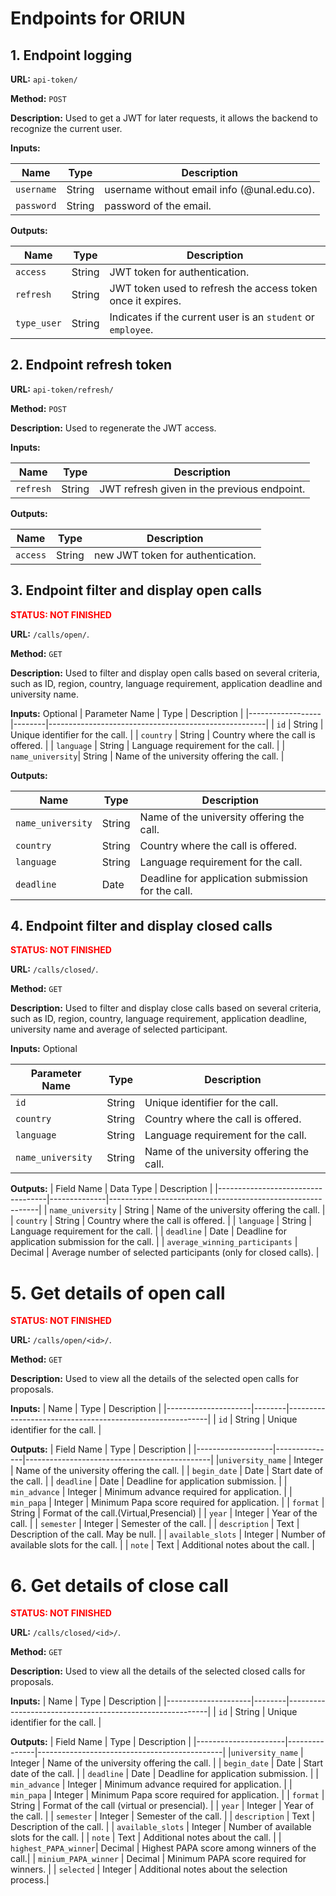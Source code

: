 # Endpoints for ORIUN

## 1. Endpoint logging
**URL:** `api-token/`

**Method:** `POST`

**Description:** Used to get a JWT for later requests, it allows the backend to 
recognize the current user.

**Inputs:**

| Name       | Type   | Description                                 |
|------------|--------|---------------------------------------------|
| `username` | String | username without email info (@unal.edu.co). |
| `password` | String | password of the email.                      |

**Outputs:**

| Name        | Type   | Description                                                  |
|-------------|--------|--------------------------------------------------------------|
| `access`    | String | JWT token for authentication.                                |
| `refresh`   | String | JWT token used to refresh the access token once it expires.  |
| `type_user` | String | Indicates if the current user is an `student` or `employee`. |


## 2. Endpoint refresh token
**URL:** `api-token/refresh/`

**Method:** `POST`

**Description:** Used to regenerate the JWT access.

**Inputs:**

| Name       | Type   | Description                                 |
|------------|--------|---------------------------------------------|
| `refresh`  | String | JWT refresh given in the previous endpoint. |

**Outputs:**

| Name        | Type   | Description                       |
|-------------|--------|-----------------------------------|
| `access`    | String | new JWT token for authentication. |


## 3. Endpoint filter and display open calls
<span style="color: red; font-weight: bold;"> STATUS: NOT FINISHED </span>

**URL:** `/calls/open/`. 

**Method:** `GET`

**Description:**  Used to filter and display open calls based on several criteria, such as ID, region, country, language requirement, application deadline and university name.

**Inputs:** Optional 
| Parameter Name   | Type   | Description                                          |
|------------------|--------|------------------------------------------------------|
| `id`             | String | Unique identifier for the call.                      |
| `country`        | String | Country where the call is offered.                   |
| `language`       | String | Language requirement for the call.                   |
| `name_university`| String | Name of the university offering the call.            |

**Outputs:**

| Name                | Type   | Description                                              |
|---------------------|--------|----------------------------------------------------------|
| `name_university`   | String | Name of the university offering the call.                |
| `country`           | String | Country where the call is offered.                       |
| `language`          | String | Language requirement for the call.                       |
| `deadline`          | Date   | Deadline for application submission for the call.        |

## 4. Endpoint filter and display closed calls
<span style="color: red; font-weight: bold;"> STATUS: NOT FINISHED </span>

**URL:** `/calls/closed/`. 

**Method:** `GET`

**Description:**  Used to filter and display close calls based on several criteria, such as ID, region, country, language requirement, application deadline, university name and average of selected participant.

**Inputs:** Optional

| Parameter Name   | Type   | Description                                          |
|------------------|--------|------------------------------------------------------|
| `id`             | String | Unique identifier for the call.                      |
| `country`        | String | Country where the call is offered.                   |
| `language`       | String | Language requirement for the call.                   |
| `name_university`| String | Name of the university offering the call.            |

**Outputs:**
| Field Name                        | Data Type    | Description                                                |
|-----------------------------------|--------------|------------------------------------------------------------|
| `name_university`                 | String       | Name of the university offering the call.                  |
| `country`                         | String       | Country where the call is offered.                         |
| `language`                        | String       | Language requirement for the call.                         |
| `deadline`                        | Date         | Deadline for application submission for the call.          |
| `average_winning_participants`    | Decimal      | Average number of selected participants (only for closed calls). |

# 5.  Get details of open call
<span style="color: red; font-weight: bold;"> STATUS: NOT FINISHED </span>

**URL:** `/calls/open/<id>/`. 

**Method:** `GET`

**Description:**  Used to view all the details of the selected open calls for proposals.

**Inputs:**
| Name                | Type   | Description                                              |
|---------------------|--------|----------------------------------------------------------|
| `id`                | String | Unique identifier for the call.                          |

**Outputs:**
| Field Name        | Type          | Description                                  |
|-------------------|---------------|----------------------------------------------|
|`university_name`  | Integer       | Name of the university offering the call.    |
| `begin_date`      |  Date         | Start date of the call.                      |
| `deadline`        | Date          | Deadline for application submission.         |
| `min_advance`     | Integer       | Minimum advance required for application.    |
| `min_papa`        | Integer       | Minimum Papa score required for application. |
| `format`          | String        | Format of the call.(Virtual,Presencial)      |
| `year`            | Integer       | Year of the call.                            |
| `semester`        | Integer       | Semester of the call.                        |
| `description`     | Text          | Description of the call. May be null.        |
| `available_slots` | Integer       | Number of available slots for the call.      |
| `note`            | Text          | Additional notes about the call.             |

# 6.  Get details of close call
<span style="color: red; font-weight: bold;"> STATUS: NOT FINISHED </span>

**URL:** `/calls/closed/<id>/`. 

**Method:** `GET`

**Description:**  Used to view all the details of the selected closed calls for proposals.

**Inputs:**
| Name                | Type   | Description                                              |
|---------------------|--------|----------------------------------------------------------|
| `id`                | String | Unique identifier for the call.                          |

**Outputs:**
| Field Name            | Type          | Description                                 |
|----------------------|---------------|----------------------------------------------|
|`university_name`     | Integer       | Name of the university offering the call.    |
| `begin_date`         |  Date         | Start date of the call.                      |
| `deadline`           | Date          | Deadline for application submission.         |
| `min_advance`        | Integer       | Minimum advance required for application.    |
| `min_papa`           | Integer       | Minimum Papa score required for application. |
| `format`             | String        | Format of the call (virtual or presencial).  |
| `year`               | Integer       | Year of the call.                            |
| `semester`           | Integer       | Semester of the call.                        |
| `description`        | Text          | Description of the call.                     |
| `available_slots`    | Integer       | Number of available slots for the call.      |
| `note`               | Text          | Additional notes about the call.             |
| `highest_PAPA_winner`| Decimal       | Highest PAPA score among winners of the call.|
| `minium_PAPA_winner` | Decimal       | Minimum PAPA score required for winners.     |
| `selected`           | Integer       | Additional notes about the selection process.|
